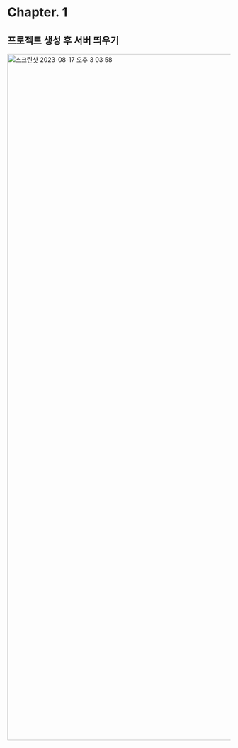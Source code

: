 # Chapter. 1

## 프로젝트 생성 후 서버 띄우기

<img width="1546" alt="스크린샷 2023-08-17 오후 3 03 58" src="https://github.com/ghdcksgml1/spring-webflux-tutorial/assets/79779676/5c410145-b26a-4372-b8a7-05163c6528bc">
